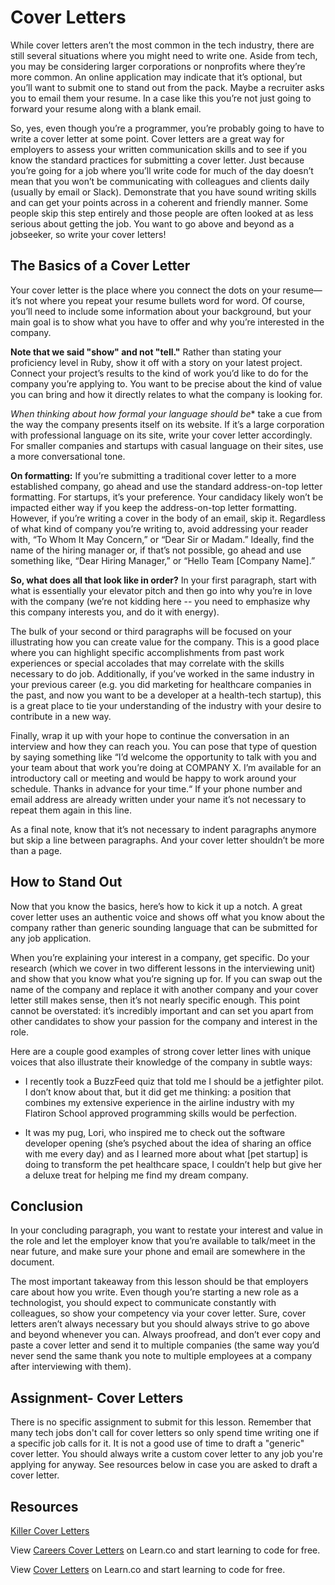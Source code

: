 # Cover Letters

While cover letters aren’t the most common in the tech industry, there are still several situations where you might need to write one. Aside from tech, you may be considering larger corporations or nonprofits where they’re more common. An online application may indicate that it’s optional, but you’ll want to submit one to stand out from the pack. Maybe a recruiter asks you to email them your resume. In a case like this you’re not just going to forward your resume along with a blank email. 

So, yes, even though you’re a programmer, you’re probably going to have to write a cover letter at some point. Cover letters are a great way for employers to assess your written communication skills and to see if you know the standard practices for submitting a cover letter. Just because you’re going for a job where you’ll write code for much of the day doesn’t mean that you won’t be communicating with colleagues and clients daily (usually by email or Slack). Demonstrate that you have sound writing skills and can get your points across in a coherent and friendly manner. Some people skip this step entirely and those people are often looked at as less serious about getting the job. You want to go above and beyond as a jobseeker, so write your cover letters!  

## The Basics of a Cover Letter

Your cover letter is the place where you connect the dots on your resume—it’s not where you repeat your resume bullets word for word. Of course, you’ll need to include some information about your background, but your main goal is to show what you have to offer and why you’re interested in the company.

**Note that we said "show" and not "tell."** Rather than stating your proficiency level in Ruby, show it off with a story on your latest project. Connect your project’s results to the kind of work you’d like to do for the company you’re applying to. You want to be precise about the kind of value you can bring and how it directly relates to what the company is looking for.

*When thinking about how formal your language should be** take a cue from the way the company presents itself on its website. If it’s a large corporation with professional language on its site, write your cover letter accordingly. For smaller companies and startups with casual language on their sites, use a more conversational tone.

**On formatting:** If you’re submitting a traditional cover letter to a more established company, go ahead and use the standard address-on-top letter formatting. For startups, it’s your preference. Your candidacy likely won’t be impacted either way if you keep the address-on-top letter formatting. However, if you’re writing a cover in the body of an email, skip it. Regardless of what kind of company you’re writing to, avoid addressing your reader with, “To Whom It May Concern,” or “Dear Sir or Madam.” Ideally, find the name of the hiring manager or, if that’s not possible, go ahead and use something like, “Dear Hiring Manager,” or “Hello Team [Company Name].” 

**So, what does all that look like in order?** In your first paragraph, start with what is essentially your elevator pitch and then go into why you’re in love with the company (we’re not kidding here -- you need to emphasize why this company interests you, and do it with energy). 

The bulk of your second or third paragraphs will be focused on your illustrating how you can create value for the company. This is a good place where you can highlight specific accomplishments from past work experiences or special accolades that may correlate with the skills necessary to do job. Additionally, if you’ve worked in the same industry in your previous career (e.g. you did marketing for healthcare companies in the past, and now you want to be a developer at a health-tech startup), this is a great place to tie your understanding of the industry with your desire to contribute in a new way.

Finally, wrap it up with your hope to continue the conversation in an interview and how they can reach you. You can pose that type of question by saying something like “I’d welcome the opportunity to talk with you and your team about that work you’re doing at COMPANY X. I’m available for an introductory call or meeting and would be happy to work around your schedule. Thanks in advance for your time.“ If your phone number and email address are already written under your name it’s not necessary to repeat them again in this line. 

As a final note, know that it’s not necessary to indent paragraphs anymore but skip a line between paragraphs. And your cover letter shouldn’t be more than a page. 

## How to Stand Out

Now that you know the basics, here’s how to kick it up a notch. A great cover letter uses an authentic voice and shows off what you know about the company rather than generic sounding language that can be submitted for any job application. 

When you’re explaining your interest in a company, get specific. Do your research (which we cover in two different lessons in the interviewing unit) and show that you know what you’re signing up for. If you can swap out the name of the company and replace it with another company and your cover letter still makes sense, then it’s not nearly specific enough. This point cannot be overstated: it’s incredibly important and can set you apart from other candidates to show your passion for the company and interest in the role.

Here are a couple good examples of strong cover letter lines with unique voices that also illustrate their knowledge of the company in subtle ways:

* I recently took a BuzzFeed quiz that told me I should be a jetfighter pilot. I don’t know about that, but it did get me thinking: a position that combines my extensive experience in the airline industry with my Flatiron School approved programming skills would be perfection.

* It was my pug, Lori, who inspired me to check out the software developer opening (she’s psyched about the idea of sharing an office with me every day) and as I learned more about what [pet startup] is doing to transform the pet healthcare space, I couldn’t help but give her a deluxe treat for helping me find my dream company.

## Conclusion 

In your concluding paragraph, you want to restate your interest and value in the role and let the employer know that you’re available to talk/meet in the near future, and make sure your phone and email are somewhere in the document. 

The most important takeaway from this lesson should be that employers care about how you write. Even though you’re starting a new role as a technologist, you should expect to communicate constantly with colleagues, so show your competency via your cover letter.  Sure, cover letters aren’t always necessary but you should always strive to go above and beyond whenever you can. Always proofread, and don’t ever copy and paste a cover letter and send it to multiple companies (the same way you’d never send the same thank you note to multiple employees at a company after interviewing with them). 

## Assignment- Cover Letters

There is no specific assignment to submit for this lesson. Remember that many tech jobs don't call for cover letters so only spend time writing one if a specific job calls for it. It is not a good use of time to draft a "generic" cover letter. You should always write a custom cover letter to any job you're applying for anyway. See resources below in case you are asked to draft a cover letter.

## Resources

[Killer Cover Letters](http://www.levo.com/articles/skills/killer-cover-letters-startup-edition)

<p data-visibility='hidden'>View <a href='https://learn.co/lessons/careers-cover-letters'>Careers Cover Letters</a> on Learn.co and start learning to code for free.</p>

<p class='util--hide'>View <a href='https://learn.co/lessons/careers-cover-letters'>Cover Letters</a> on Learn.co and start learning to code for free.</p>
